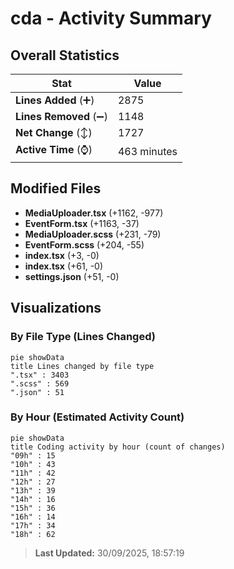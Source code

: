 # cda - Activity Summary 

## Overall Statistics

| Stat                   | Value                                                             |
| ---------------------- | ----------------------------------------------------------------- |
| **Lines Added** (➕)   | 2875                                          |
| **Lines Removed** (➖) | 1148                                        |
| **Net Change** (↕)    | 1727                |
| **Active Time** (⌚)   | 463 minutes |


## Modified Files
- **MediaUploader.tsx** (+1162, -977)
- **EventForm.tsx** (+1163, -37)
- **MediaUploader.scss** (+231, -79)
- **EventForm.scss** (+204, -55)
- **index.tsx** (+3, -0)
- **index.tsx** (+61, -0)
- **settings.json** (+51, -0)

## Visualizations

### By File Type (Lines Changed)

```mermaid
pie showData
title Lines changed by file type
".tsx" : 3403
".scss" : 569
".json" : 51
```

### By Hour (Estimated Activity Count)

```mermaid
pie showData
title Coding activity by hour (count of changes)
"09h" : 15
"10h" : 43
"11h" : 42
"12h" : 27
"13h" : 39
"14h" : 16
"15h" : 36
"16h" : 14
"17h" : 34
"18h" : 62
```


> **Last Updated:** 30/09/2025, 18:57:19